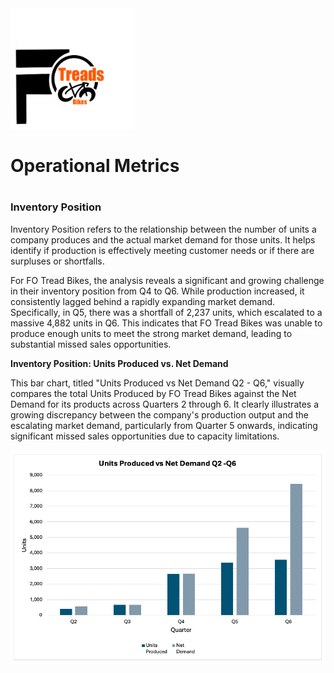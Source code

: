 <img src="https://github.com/LashawnFofung/FO-Tread-Bikes/raw/main/FO%20Tread%20Bikes%20Logo%20PNG.png" width="200" alt="FO Tread Bikes Logo">


<h1></h1>

<h1>Operational Metrics</h1>

<h1></h1>

<h3>Inventory Position</h3>

Inventory Position refers to the relationship between the number of units a company produces and the actual market demand for those units. It helps identify if production is effectively meeting customer needs or if there are surpluses or shortfalls.

For FO Tread Bikes, the analysis reveals a significant and growing challenge in their inventory position from Q4 to Q6. While production increased, it consistently lagged behind a rapidly expanding market demand. Specifically, in Q5, there was a shortfall of 2,237 units, which escalated to a massive 4,882 units in Q6. This indicates that FO Tread Bikes was unable to produce enough units to meet the strong market demand, leading to substantial missed sales opportunities.



<b>Inventory Position: Units Produced vs. Net Demand</b>

This bar chart, titled "Units Produced vs Net Demand Q2 - Q6," visually compares the total Units Produced by FO Tread Bikes against the Net Demand for its products across Quarters 2 through 6. It clearly illustrates a growing discrepancy between the company's production output and the escalating market demand, particularly from Quarter 5 onwards, indicating significant missed sales opportunities due to capacity limitations.


![Inventory Position: Units Produced vs Net Demand](https://github.com/LashawnFofung/FO-Tread-Bikes/blob/main/Dashboard/Image/Units%20Produced%20vs%20Demand%20Q2%20to%20Q6.png)

